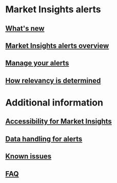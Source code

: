 # Market Insights alerts
## [What's new](release-notes.md)
## [Market Insights alerts overview](alerts-overview.md)
## [Manage your alerts](alerts-management.md)
## [How relevancy is determined](alerts-data-science.md)
# Additional information
## [Accessibility for Market Insights](accessibility.md)
## [Data handling for alerts](alerts-data-handling.md)
## [Known issues](known-issues.md)
## [FAQ](faq.md)
